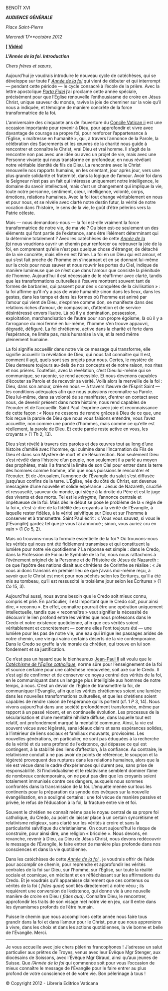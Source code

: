 BENOÎT XVI

***AUDIENCE GÉNÉRALE***

*Place Saint-Pierre*

*Mercredi 17**octobre 2012*

**[** **[Vidéo](http://player.rv.va/vaticanplayer.asp?language=it&tic=VA_LQA1A4QN)]**

***L'Année de la foi. Introduction***

*Chers frères et sœurs,*

Aujourd’hui je voudrais introduire le nouveau cycle de catéchèses, qui se développe sur toute l’ [*Année de la foi*](http://www.vatican.va/special/annus_fidei/index_fr.htm) qui vient de débuter et qui interrompt — pendant cette période — le cycle consacré à l’école de la prière. Avec la lettre apostolique *[Porta Fidei](/content/benedict-xvi/fr/motu_proprio/documents/hf_ben-xvi_motu-proprio_20111011_porta-fidei.html)* j’ai proclamé cette année spéciale, précisément pour que l’Église renouvelle l’enthousiasme de croire en Jésus Christ, unique sauveur du monde, ravive la joie de cheminer sur la voie qu’il nous a indiquée, et témoigne de manière concrète de la force transformatrice de la foi.

L’anniversaire des cinquante ans de l’ouverture du [Concile Vatican ii](http://www.vatican.va/archive/hist_councils/ii_vatican_council/index_fr.htm) est une occasion importante pour revenir à Dieu, pour approfondir et vivre avec davantage de courage sa propre foi, pour renforcer l’appartenance à l’Église, « maîtresse en humanité », qui, à travers l’annonce de la Parole, la célébration des Sacrements et les œuvres de la charité nous guide à rencontrer et connaître le Christ, vrai Dieu et vrai homme. Il s’agit de la rencontre non pas avec une idée ou avec un projet de vie, mais avec une Personne vivante qui nous transforme en profondeur, en nous révélant notre véritable identité de fils de Dieu. La rencontre avec le Christ renouvelle nos rapports humains, en les orientant, jour après jour, vers une plus grande solidarité et fraternité, dans la logique de l’amour. Avoir foi dans le Seigneur n’est pas un fait qui intéresse uniquement notre intelligence, le domaine du savoir intellectuel, mais c’est un changement qui implique la vie, toute notre personne, sentiment, cœur, intelligence, volonté, corps, émotions, relations humaines. Avec la foi tout change véritablement en nous et pour nous, et se révèle avec clarté notre destin futur, la vérité de notre vocation dans l’histoire, le sens de la vie, le goût d’être pèlerins vers la Patrie céleste.

Mais — nous demandons-nous — la foi est-elle vraiment la force transformatrice de notre vie, de ma vie ? Ou bien est-ce seulement un des éléments qui font partie de l’existence, sans être l’élément déterminant qui la détermine totalement ? Avec les catéchèses de cette [*Année de la foi*](http://www.vatican.va/special/annus_fidei/index_fr.htm) nous voudrions ouvrir un chemin pour renforcer ou retrouver la joie de la foi, en comprenant qu’elle n’est pas quelque chose d’étranger, de détaché de la vie concrète, mais elle en est l’âme. La foi en un Dieu qui est amour, et qui s’est fait proche de l’homme en s’incarnant et en se donnant lui-même sur la croix pour nous sauver et nous rouvrir les portes du Ciel, indique de manière lumineuse que ce n’est que dans l’amour que consiste la plénitude de l’homme. Aujourd’hui il est nécessaire de le réaffirmer avec clarté, tandis que les transformations culturelles à l’œuvre montrent souvent tant de formes de barbaries, qui passent pour des « conquêtes de la civilisation » : la foi affirme qu’il n’y a pas de vraie humanité sinon dans les lieux, dans les gestes, dans les temps et dans les formes où l’homme est animé par l’amour qui vient de Dieu, s’exprime comme don, se manifeste dans des relations riches d’amour, de compassion, d’attention et de service désintéressé envers l’autre. Là où il y a domination, possession, exploitation, marchandisation de l’autre pour son propre égoïsme, là où il y a l’arrogance du moi fermé en lui-même, l’homme s’en trouve appauvri, dégradé, défiguré. La foi chrétienne, active dans la charité et forte dans l’espérance, ne limite pas, mais humanise la vie, et la rend même pleinement humaine.

La foi signifie accueillir dans notre vie ce message qui transforme, elle signifie accueillir la révélation de Dieu, qui nous fait connaître qui Il est, comment il agit, quels sont ses projets pour nous. Certes, le mystère de Dieu demeure toujours au-delà de nos concepts et de notre raison, nos rites et nos prières. Toutefois, avec la révélation, c’est Dieu lui-même qui se communique, se raconte, se rend accessible. Et nous devenons capables d’écouter sa Parole et de recevoir sa vérité. Voilà alors la merveille de la foi : Dieu, dans son amour, crée en nous — à travers l’œuvre de l’Esprit Saint — les conditions adéquates afin que nous puissions reconnaître sa Parole. Dieu lui-même, dans sa volonté de se manifester, d’entrer en contact avec nous, de devenir présent dans notre histoire, nous rend capables de l’écouter et de l’accueillir. Saint Paul l’exprime avec joie et reconnaissance de cette façon : « Nous ne cessons de rendre grâces à Dieu de ce que, une fois reçue la parole de Dieu que nous vous faisions entendre, vous l’avez accueillie, non comme une parole d’hommes, mais comme ce qu’elle est réellement, la parole de Dieu. Et cette parole reste active en vous, les croyants » (1 *Th* 2, 13).

Dieu s’est révélé à travers des paroles et des œuvres tout au long d’une histoire d’amitié avec l’homme, qui culmine dans l’Incarnation du Fils de Dieu et dans son Mystère de mort et de Résurrection. Non seulement Dieu s’est révélé dans l’histoire d’un peuple, non seulement il a parlé au moyen des prophètes, mais il a franchi la limite de son Ciel pour entrer dans la terre des hommes comme homme, afin que nous puissions le rencontrer et l’écouter. Et de Jérusalem, l’annonce de l’Évangile du salut s’est diffusée jusqu’aux confins de la terre. L’Église, née du côté du Christ, est devenue messagère d’une nouvelle et solide espérance : Jésus de Nazareth, crucifié et ressuscité, sauveur du monde, qui siège à la droite du Père et est le juge des vivants et des morts. Tel est le *kérygme*, l’annonce centrale et impétueuse de la foi. Mais dès le début se pose le problème de la « règle de la foi », c’est-à-dire de la fidélité des croyants à la vérité de l’Évangile, à laquelle rester fidèles, à la vérité salvifique sur Dieu et sur l’homme à conserver et à transmettre. Saint Paul écrit : « Vous vous sauvez, si vous le [l’Évangile] gardez tel que je vous l’ai annoncé ; sinon, vous auriez cru en vain » (1 *Co* 5, 2).

Mais où trouvons-nous la formule essentielle de la foi ? Où trouvons-nous les vérités qui nous ont été fidèlement transmises et qui constituent la lumière pour notre vie quotidienne ? La réponse est simple : dans le Credo, dans la Profession de Foi ou le Symbole de la foi, nous nous rattachons à l’événement originel de la Personne et de l’Histoire de Jésus de Nazareth : ce que l’apôtre des nations disait aux chrétiens de Corinthe se réalise : « Je vous ai donc transmis en premier lieu ce que j’avais moi-même reçu, à savoir que le Christ est mort pour nos péchés selon les Écritures, qu’il a été mis au tombeau, qu’il est ressuscité le troisième jour selon les Écritures » (1 *Co* 15, 3).

Aujourd’hui aussi, nous avons besoin que le Credo soit mieux connu, compris et prié. En particulier, il est important que le Credo soit, pour ainsi dire, « reconnu ». En effet, connaître pourrait être une opération uniquement intellectuelle, tandis que « reconnaître » veut signifier la nécessité de découvrir le lien profond entre les vérités que nous professons dans le Credo et notre existence quotidienne, afin que ces vérités soient véritablement et concrètement — comme elles l’ont toujours été — une lumière pour les pas de notre vie, une eau qui irrigue les passages arides de notre chemin, une vie qui vainc certains déserts de la vie contemporaine. Dans le Credo se greffe la vie morale du chrétien, qui trouve en lui son fondement et sa justification.

Ce n’est pas un hasard que le bienheureux [Jean-Paul II](/content/john-paul-ii/fr.html) ait voulu que le *[Catéchisme de l’Église catholique](http://www.vatican.va/archive/FRA0013/_INDEX.HTM)*, norme sûre pour l’enseignement de la foi et source certaine pour une catéchèse renouvelée, soit axé sur le Credo. Il s’est agi de confirmer et de conserver ce noyau central des vérités de la foi, en le communiquant dans un langage plus intelligible aux hommes de notre temps, à nous. C’est un devoir de l’Église de transmettre la foi, de communiquer l’Évangile, afin que les vérités chrétiennes soient une lumière dans les nouvelles transformations culturelles, et que les chrétiens soient capables de rendre raison de l’espérance qu’ils portent (cf. 1 *P* 3, 14). Nous vivons aujourd’hui dans une société profondément transformée, même par rapport à un passé récent, et en continuelle évolution. Les processus de la sécularisation et d’une mentalité nihiliste diffuse, dans laquelle tout est relatif, ont profondément marqué la mentalité commune. Ainsi, la vie est souvent vécue avec légèreté, sans idéaux clairs et sans espérances solides, à l’intérieur de liens sociaux et familiaux mouvants, provisoires. Les nouvelles générations, en particulier, ne sont pas éduquées à la recherche de la vérité et du sens profond de l’existence, qui dépasse ce qui est contingent, à la stabilité des liens d’affection, à la confiance. Au contraire, le relativisme conduit à ne pas avoir de points de référence, le soupçon et la légèreté provoquent des ruptures dans les relations humaines, alors que la vie est vécue dans le cadre d’expériences qui durent peu, sans prise de responsabilité. Si l’individualisme et le relativisme semblent dominer l’âme de nombreux contemporains, on ne peut pas dire que les croyants soient totalement immunisés contre ces dangers, auxquels nous sommes confrontés dans la transmission de la foi. L’enquête menée sur tous les continents pour la préparation du synode des évêques sur la nouvelle évangélisation, en a souligné certains : une foi vécue de manière passive et privée, le refus de l’éducation à la foi, la fracture entre vie et foi.

Souvent le chrétien ne connaît même pas le noyau central de sa propre foi catholique, du Credo, au point de laisser place à un certain syncrétisme et relativisme religieux, sans clarté sur les vérités à croire et sans la particularité salvifique du christianisme. On court aujourd’hui le risque de construire, pour ainsi dire, une religion « bricolée ». Nous devons, en revanche, revenir à Dieu, au Dieu de Jésus Christ, nous devons redécouvrir le message de l’Évangile, le faire entrer de manière plus profonde dans nos consciences et dans la vie quotidienne.

Dans les catéchèses de cette [*Année de la foi*](http://www.vatican.va/special/annus_fidei/index_fr.htm) *,* je voudrais offrir de l’aide pour accomplir ce chemin, pour reprendre et approfondir les vérités centrales de la foi sur Dieu, sur l’homme, sur l’Église, sur toute la réalité sociale et cosmique, en méditant et en réfléchissant sur les affirmations du Credo. Et je voudrais qu’il apparaisse clairement que ces contenus ou vérités de la foi ( *fides quae*) sont liés directement à notre vécu ; ils requièrent une conversion de l’existence, qui donne vie à une nouvelle manière de croire en Dieu ( *fides qua)*. Connaître Dieu, le rencontrer, approfondir les traits de son visage met notre vie en jeu, car Il entre dans les dynamismes profonds de l’être humain.

Puisse le chemin que nous accomplirons cette année nous faire tous grandir dans la foi et dans l’amour pour le Christ, pour que nous apprenions à vivre, dans les choix et dans les actions quotidiennes, la vie bonne et belle de l’Évangile. Merci.

* * *

Je vous accueille avec joie chers pèlerins francophones ! J’adresse un salut particulier aux prêtres de Troyes, venus avec leur Évêque Mgr Stenger, aux diocésains de Soissons, avec l’Évêque Mgr Giraud, ainsi qu’aux jeunes de Suisse. Que *l’Année de la foi* qui commence soit pour vous l’occasion de mieux connaître le message de l’Évangile pour le faire entrer au plus profond de votre conscience et de votre vie. Bon pèlerinage à tous !

© Copyright 2012 - Libreria Editrice Vaticana